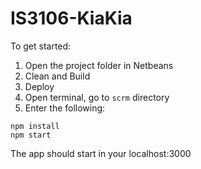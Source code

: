 # IS3106-KiaKia

To get started:

1. Open the project folder in Netbeans
2. Clean and Build
3. Deploy
4. Open terminal, go to ```scrm``` directory
5. Enter the following:
 ``` 
 npm install
 npm start
 ```
 The app should start in your localhost:3000
